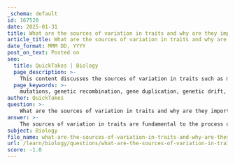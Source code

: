 ```yaml
---
_schema: default
id: 167520
date: 2025-01-31
title: What are the sources of variation in traits and why are they important for evolution?
article_title: What are the sources of variation in traits and why are they important for evolution?
date_format: MMM DD, YYYY
post_on_text: Posted on
seo:
  title: QuickTakes | Biology
  page_description: >-
    This content discusses the sources of variation in traits such as mutations, genetic recombination, and gene duplication, and explains their significance for evolution, adaptation, and speciation.
  page_keywords: >-
    mutations, genetic recombination, gene duplication, genetic drift, environmental factors, natural selection, genetic variation, adaptation, speciation, evolutionary innovation
author: QuickTakes
question: >-
    What are the sources of variation in traits and why are they important for evolution?
answer: >-
    The sources of variation in traits are fundamental to the process of evolution, as they provide the genetic diversity necessary for natural selection to act upon. Here are the primary sources of genetic variation and their importance for evolution:\n\n### Sources of Variation in Traits\n\n1. **Mutations**: \n   - Mutations are random changes in the DNA sequence that can introduce new alleles (variations of a gene) into a population. They are considered the ultimate source of genetic variation. While many mutations may be neutral or harmful, some can confer advantageous traits that enhance an organism's fitness.\n\n2. **Genetic Recombination**: \n   - During sexual reproduction, genetic recombination occurs when chromosomes exchange genetic material. This process creates new combinations of alleles, leading to increased genetic diversity among offspring. It is particularly significant in species that reproduce sexually, as it allows for a mix of traits from both parents.\n\n3. **Gene Duplication**: \n   - Gene duplication can lead to the creation of new genes that may acquire new functions over time. This process can contribute to evolutionary innovation by providing raw material for the development of new traits.\n\n4. **Genetic Drift**: \n   - Genetic drift refers to random changes in allele frequencies within a population, particularly in small populations. This can lead to the loss of genetic variation over time and can result in the fixation of certain alleles, regardless of their effect on fitness.\n\n5. **Environmental Factors**: \n   - While genetic variation is primarily driven by genetic mechanisms, environmental factors can also influence the expression of traits. For example, phenotypic plasticity allows organisms to change their traits in response to environmental conditions, which can affect survival and reproduction.\n\n### Importance of Variation for Evolution\n\n- **Raw Material for Natural Selection**: Variation is essential for natural selection, as it provides the diversity needed for some individuals to have advantageous traits that improve their chances of survival and reproduction. Without variation, there would be no differential survival, and evolution could not occur.\n\n- **Adaptation**: Populations with greater genetic variation are more likely to adapt to changing environments. This adaptability is crucial for the long-term survival of species, especially in the face of environmental changes, diseases, and other challenges.\n\n- **Speciation**: Genetic variation can lead to the development of new species through processes such as adaptive radiation, where populations evolve different traits in response to diverse environmental pressures.\n\nIn summary, the sources of variation in traits, including mutations, genetic recombination, gene duplication, and genetic drift, are vital for the evolutionary process. They provide the necessary genetic diversity that enables populations to adapt, survive, and evolve over time.
subject: Biology
file_name: what-are-the-sources-of-variation-in-traits-and-why-are-they-important-for-evolution.md
url: /learn/biology/questions/what-are-the-sources-of-variation-in-traits-and-why-are-they-important-for-evolution
score: -1.0
---
```


&nbsp;